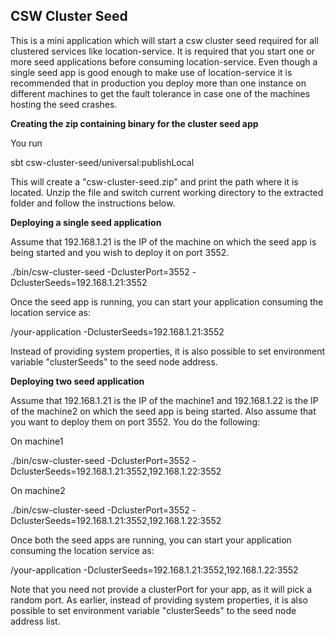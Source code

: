 CSW Cluster Seed
----------------

This is a mini application which will start a csw cluster seed required for all clustered services like
location-service. It is required that you start one or more seed applications before consuming location-service.
Even though a single seed app is good enough to make use of location-service it is recommended that 
in production you deploy more than one instance on different machines to get the fault tolerance in case one of 
the machines hosting the seed crashes.

**Creating the zip containing binary for the cluster seed app**

You run

sbt csw-cluster-seed/universal:publishLocal

This will create a "csw-cluster-seed.zip" and print the path where it is located. Unzip the file and switch current
working directory to the extracted folder and follow the instructions below.


**Deploying a single seed application**

Assume that 192.168.1.21 is the IP of the machine on which the seed app is being started and you wish to deploy it 
on port 3552.

./bin/csw-cluster-seed -DclusterPort=3552 -DclusterSeeds=192.168.1.21:3552

Once the seed app is running, you can start your application consuming the location service as:

/your-application -DclusterSeeds=192.168.1.21:3552

Instead of providing system properties, it is also possible to set environment variable "clusterSeeds" to the 
seed node address.

**Deploying two seed application**

Assume that 192.168.1.21 is the IP of the machine1 and 192.168.1.22 is the IP of the machine2 on which 
the seed app is being started. Also assume that you want to deploy them on port 3552. You do the following:

On machine1

./bin/csw-cluster-seed -DclusterPort=3552 -DclusterSeeds=192.168.1.21:3552,192.168.1.22:3552

On machine2

./bin/csw-cluster-seed -DclusterPort=3552 -DclusterSeeds=192.168.1.21:3552,192.168.1.22:3552

Once both the seed apps are running, you can start your application consuming the location service as:

/your-application -DclusterSeeds=192.168.1.21:3552,192.168.1.22:3552

Note that you need not provide a clusterPort for your app, as it will pick a random port. 
As earlier, instead of providing system properties, it is also possible to set environment variable "clusterSeeds" to the 
seed node address list.
